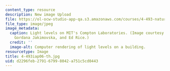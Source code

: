 ```yaml
---
content_type: resource
description: New image Upload
file: https://ol-ocw-studio-app-qa.s3.amazonaws.com/courses/4-493-natural-light-in-design-january-iap-2006/d2296feb279167998042a751c5cd0443_4-493iap06-th.jpg
file_type: image/jpeg
image_metadata:
  caption: Light levels on MIT's Compton Laboratories. (Image courtesy of Ruchi Jain,
    Gordana Jakimovska, and Ed Rice.)
  credit: ''
  image-alt: Computer rendering of light levels on a building.
resourcetype: Image
title: 4-493iap06-th.jpg
uid: d2296feb-2791-6799-8042-a751c5cd0443
---
```

